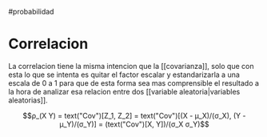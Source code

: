 #probabilidad
# Correlacion

La correlacion tiene la misma intencion que la [[covarianza]], solo que con esta lo que se intenta es quitar el factor escalar y estandarizarla a una escala de $0$ a $1$ para que de esta forma sea mas comprensible el resultado a la hora de analizar esa relacion entre dos [[variable aleatoria|variables aleatorias]].


$$ρ_(X Y) = text("Cov")[Z_1, Z_2] = text("Cov")[(X - μ_X)/(σ_X), (Y - μ_Y)/(σ_Y)] = (text("Cov")[X, Y])/(σ_X σ_Y)$$

